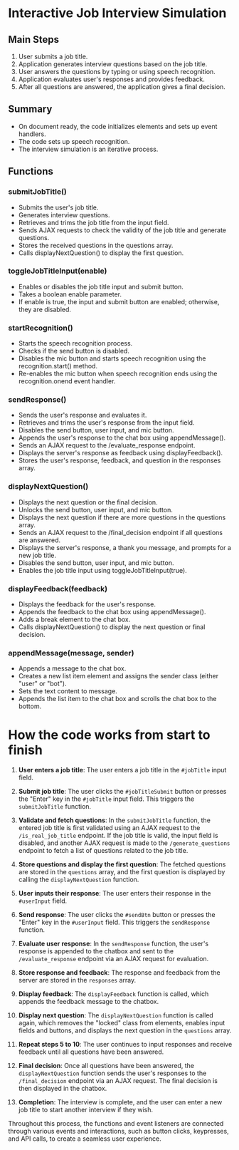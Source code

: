 # Interactive Job Interview Simulation

## Main Steps

1. User submits a job title.
2. Application generates interview questions based on the job title.
3. User answers the questions by typing or using speech recognition.
4. Application evaluates user's responses and provides feedback.
5. After all questions are answered, the application gives a final decision.

## Summary

- On document ready, the code initializes elements and sets up event handlers.
- The code sets up speech recognition.
- The interview simulation is an iterative process.

## Functions

### submitJobTitle()

- Submits the user's job title.
- Generates interview questions.
- Retrieves and trims the job title from the input field.
- Sends AJAX requests to check the validity of the job title and generate questions.
- Stores the received questions in the questions array.
- Calls displayNextQuestion() to display the first question.

### toggleJobTitleInput(enable)

- Enables or disables the job title input and submit button.
- Takes a boolean enable parameter.
- If enable is true, the input and submit button are enabled; otherwise, they are disabled.

### startRecognition()

- Starts the speech recognition process.
- Checks if the send button is disabled.
- Disables the mic button and starts speech recognition using the recognition.start() method.
- Re-enables the mic button when speech recognition ends using the recognition.onend event handler.

### sendResponse()

- Sends the user's response and evaluates it.
- Retrieves and trims the user's response from the input field.
- Disables the send button, user input, and mic button.
- Appends the user's response to the chat box using appendMessage().
- Sends an AJAX request to the /evaluate_response endpoint.
- Displays the server's response as feedback using displayFeedback().
- Stores the user's response, feedback, and question in the responses array.

### displayNextQuestion()

- Displays the next question or the final decision.
- Unlocks the send button, user input, and mic button.
- Displays the next question if there are more questions in the questions array.
- Sends an AJAX request to the /final_decision endpoint if all questions are answered.
- Displays the server's response, a thank you message, and prompts for a new job title.
- Disables the send button, user input, and mic button.
- Enables the job title input using toggleJobTitleInput(true).

### displayFeedback(feedback)

- Displays the feedback for the user's response.
- Appends the feedback to the chat box using appendMessage().
- Adds a break element to the chat box.
- Calls displayNextQuestion() to display the next question or final decision.

### appendMessage(message, sender)

- Appends a message to the chat box.
- Creates a new list item element and assigns the sender class (either "user" or "bot").
- Sets the text content to message.
- Appends the list item to the chat box and scrolls the chat box to the bottom.

# How the code works from start to finish

1. **User enters a job title**: The user enters a job title in the `#jobTitle` input field.

2. **Submit job title**: The user clicks the `#jobTitleSubmit` button or presses the "Enter" key in the `#jobTitle` input field. This triggers the `submitJobTitle` function.

3. **Validate and fetch questions**: In the `submitJobTitle` function, the entered job title is first validated using an AJAX request to the `/is_real_job_title` endpoint. If the job title is valid, the input field is disabled, and another AJAX request is made to the `/generate_questions` endpoint to fetch a list of questions related to the job title.

4. **Store questions and display the first question**: The fetched questions are stored in the `questions` array, and the first question is displayed by calling the `displayNextQuestion` function.

5. **User inputs their response**: The user enters their response in the `#userInput` field.

6. **Send response**: The user clicks the `#sendBtn` button or presses the "Enter" key in the `#userInput` field. This triggers the `sendResponse` function.

7. **Evaluate user response**: In the `sendResponse` function, the user's response is appended to the chatbox and sent to the `/evaluate_response` endpoint via an AJAX request for evaluation.

8. **Store response and feedback**: The response and feedback from the server are stored in the `responses` array.

9. **Display feedback**: The `displayFeedback` function is called, which appends the feedback message to the chatbox.

10. **Display next question**: The `displayNextQuestion` function is called again, which removes the "locked" class from elements, enables input fields and buttons, and displays the next question in the `questions` array.

11. **Repeat steps 5 to 10**: The user continues to input responses and receive feedback until all questions have been answered.

12. **Final decision**: Once all questions have been answered, the `displayNextQuestion` function sends the user's responses to the `/final_decision` endpoint via an AJAX request. The final decision is then displayed in the chatbox.

13. **Completion**: The interview is complete, and the user can enter a new job title to start another interview if they wish.

Throughout this process, the functions and event listeners are connected through various events and interactions, such as button clicks, keypresses, and API calls, to create a seamless user experience.
